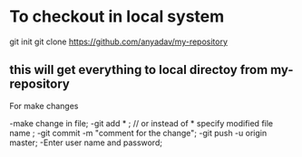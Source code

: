 # To checkout in local system
git init
git clone https://github.com/anyadav/my-repository

this will get everything to local directoy from my-repository 
-
For make changes

-make change in file;
-git add * ; // or instead of * specify modified file name ;
-git commit -m "comment for the change";
-git push -u origin master;
-Enter user name and password;








